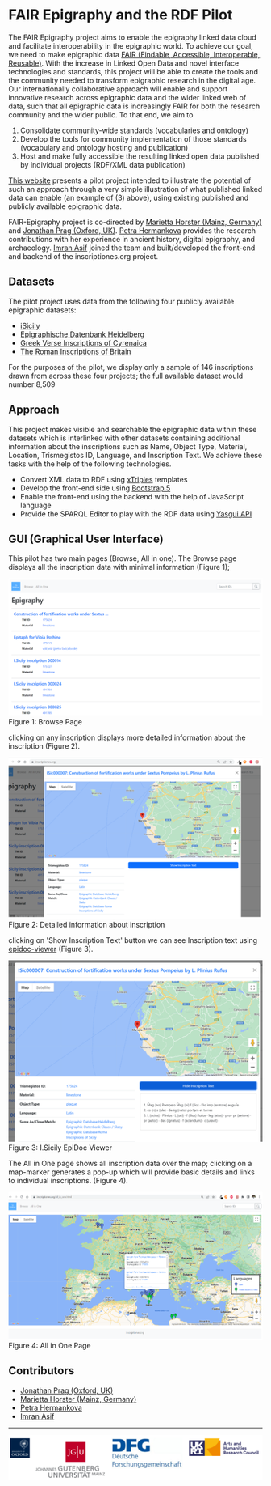 FAIR Epigraphy and the RDF Pilot
================================

The FAIR Epigraphy project aims to enable the epigraphy linked data cloud and facilitate interoperability in the epigraphic world. To achieve our goal, we need to make epigraphic data [FAIR (Findable, Accessible, Interoperable, Reusable)](https://www.go-fair.org/fair-principles/). With the increase in Linked Open Data and novel interface technologies and standards, this project will be able to create the tools and the community needed to transform epigraphic research in the digital age. Our internationally collaborative approach will enable and support innovative research across epigraphic data and the wider linked web of data, such that all epigraphic data is increasingly FAIR for both the research community and the wider public. To that end, we aim to

1.  Consolidate community-wide standards (vocabularies and ontology)
2.  Develop the tools for community implementation of those standards (vocabulary and ontology hosting and publication)
3.  Host and make fully accessible the resulting linked open data published by individual projects (RDF/XML data publication)

[This website](https://inscriptiones.org/) presents a pilot project intended to illustrate the potential of such an approach through a very simple illustration of what published linked data can enable (an example of (3) above), using existing published and publicly available epigraphic data.

FAIR-Epigraphy project is co-directed by [Marietta Horster (Mainz, Germany)](https://uni-mainz.academia.edu/MariettaHorster) and [Jonathan Prag (Oxford, UK)](https://www.classics.ox.ac.uk/people/dr-jonathan-prag). [Petra Hermankova](https://orcid.org/0000-0002-6349-0540) provides the research contributions with her experience in ancient history, digital epigraphy, and archaeology. [Imran Asif](https://csad.web.ox.ac.uk/people/dr-imran-asif) joined the team and built/developed the front-end and backend of the inscriptiones.org project.

Datasets
--------

The pilot project uses data from the following four publicly available epigraphic datasets:

*   [iSicily](http://sicily.classics.ox.ac.uk/)
*   [Epigraphische Datenbank Heidelberg](https://edh.ub.uni-heidelberg.de/home?lang=en)
*   [Greek Verse Inscriptions of Cyrenaica](https://igcyr.unibo.it/)
*   [The Roman Inscriptions of Britain](https://romaninscriptionsofbritain.org/)

For the purposes of the pilot, we display only a sample of 146 inscriptions drawn from across these four projects; the full available dataset would number 8,509

Approach
--------

This project makes visible and searchable the epigraphic data within these datasets which is interlinked with other datasets containing additional information about the inscriptions such as Name, Object Type, Material, Location, Trismegistos ID, Language, and Inscription Text. We achieve these tasks with the help of the following technologies.

*   Convert XML data to RDF using [xTriples](https://xtriples.lod.academy/index.html) templates
*   Develop the front-end side using [Bootstrap 5](https://getbootstrap.com/docs/5.0/getting-started/introduction/)
*   Enable the front-end using the backend with the help of JavaScript language
*   Provide the SPARQL Editor to play with the RDF data using [Yasgui API](https://github.com/TriplyDB/Yasgui)

GUI (Graphical User Interface)
------------------------------

This pilot has two main pages (Browse, All in one). The Browse page displays all the inscription data with minimal information (Figure 1);

![Browse Page](images/Figure1.png)
Figure 1: Browse Page

clicking on any inscription displays more detailed information about the inscription (Figure 2).

![Detailed Page](images/Figure2.png)
Figure 2: Detailed information about inscription

clicking on 'Show Inscription Text' button we can see Inscription text using [epidoc-viewer](https://github.com/ISicily/epidoc-viewer) (Figure 3).

![Detailed Page](images/Figure3.png)
Figure 3: I.Sicily EpiDoc Viewer

The All in One page shows all inscription data over the map; clicking on a map-marker generates a pop-up which will provide basic details and links to individual inscriptions. (Figure 4).

![All in One Page](images/Figure4.png)
Figure 4: All in One Page

Contributors
------------

*   [Jonathan Prag (Oxford, UK)](https://www.classics.ox.ac.uk/people/dr-jonathan-prag)
*   [Marietta Horster (Mainz, Germany)](https://uni-mainz.academia.edu/MariettaHorster)
*   [Petra Hermankova](https://orcid.org/0000-0002-6349-0540)
*   [Imran Asif](https://csad.web.ox.ac.uk/people/dr-imran-asif)

* * *
<img src="images/all_logos.png" />
